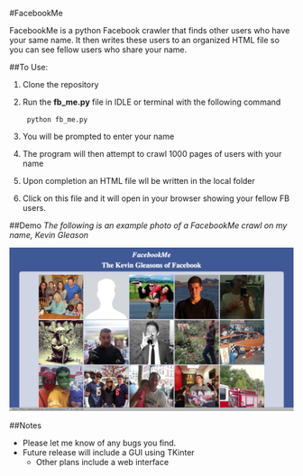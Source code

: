 #FacebookMe

FacebookMe is a python Facebook crawler that finds other users who have your same name. It then writes these users to an organized HTML file so you can see fellow users who share your name.

##To Use:
1. Clone the repository

2. Run the __fb_me.py__ file in IDLE or terminal with the following command

        python fb_me.py

3. You will be prompted to enter your name

4. The program will then attempt to crawl 1000 pages of users with your name

5. Upon completion an HTML file wll be written in the local folder

6. Click on this file and it will open in your browser showing your fellow FB users.

##Demo
_The following is an example photo of a FacebookMe crawl on my name, Kevin Gleason_

![Sample Photo][sample-pic]

##Notes
- Please let me know of any bugs you find.
- Future release will include a GUI using TKinter
    + Other plans include a web interface


[sample-pic]: https://github.com/GleasonK/FacebookMe/blob/master/Samples/KevinGleasonsFB.png